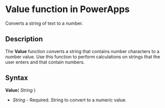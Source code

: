 <properties
	pageTitle="Value function | Microsoft PowerApps"
	description="Reference information, including syntax, for the Value function in PowerApps"
	services=""
	suite="powerapps"
	documentationCenter="na"
	authors="gregli-msft"
	manager="dwrede"
	editor=""
	tags=""/>

<tags
   ms.service="powerapps"
   ms.devlang="na"
   ms.topic="article"
   ms.tgt_pltfrm="na"
   ms.workload="na"
   ms.date="11/07/2015"
   ms.author="gregli"/>

# Value function in PowerApps #

Converts a string of text to a number.

## Description ##

The **Value** function converts a string that contains number characters to a number value. Use this function to perform calculations on strings that the user enters and that contain numbers.

## Syntax ##

**Value**( *String* )

- *String* - Required. String to convert to a numeric value.

